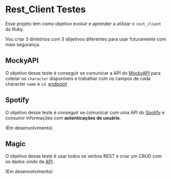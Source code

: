 # Rest_Client Testes

Esse projeto tem como objetivo evoluir e aprender a utilizar o `rest_client` do Ruby.

Vou criar 3 diretórios com 3 objetivos diferentes para usar futuramente com mais segurança. 

## MockyAPI

O objetivo desse teste é conseguir se comunicar a API do [MockyAPI](https://mockapi.io/projects) para coletar os `character`  disponíveis e trabalhar com os campos de cada character `name` e `id`. [endpoint](https://668d6fe8099db4c579f2f72e.mockapi.io/characters/v1/id)

## Spotify 

O objetivo desse teste é conseguir se comunicar com uma API do [Spotify](https://developer.spotify.com/documentation/web-api) e consumir informações com **autenticações de usuário**.

(Em desenvolvimento)

## Magic

O objetivo desse teste é usar todos os verbos REST e criar um CRUD com os dados vindo da [API](https://docs.magicthegathering.io/).

(Em desenvolvimento)